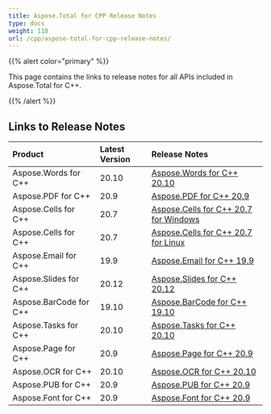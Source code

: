 ```yaml
---
title: Aspose.Total for CPP Release Notes
type: docs
weight: 110
url: /cpp/aspose-total-for-cpp-release-notes/
---
```


{{% alert color="primary" %}}

This page contains the links to release notes for all APIs included in Aspose.Total for C++.

{{% /alert %}}

## **Links to Release Notes**

|**Product**|**Latest Version**|**Release Notes**|
| :- | :- | :- |
|Aspose.Words for C++|20.10|[Aspose.Words for C++ 20.10](/words/cpp/aspose-words-for-cpp-20-10-release-notes)|
|Aspose.PDF for C++|20.9|[Aspose.PDF for C++ 20.9](/pdf/cpp/aspose-pdf-for-cpp-20-9-release-notes)|
|Aspose.Cells for C++|20.7|[Aspose.Cells for C++ 20.7 for Windows](/cells/cpp/aspose-cells-for-cpp-20-7-release-notes-windows/)|
|Aspose.Cells for C++|20.7|[Aspose.Cells for C++ 20.7 for Linux](/cells/cpp/aspose-cells-for-cpp-20-7-release-notes-linux/)|
|Aspose.Email for C++|19.9|[Aspose.Email for C++ 19.9](/email/cpp/aspose-email-for-cpp-19-9-release-notes)|
|Aspose.Slides for C++|20.12|[Aspose.Slides for C++ 20.12](/slides/cpp/aspose-slides-for-cpp-20-12-release-notes)|
|Aspose.BarCode for C++|19.10|[Aspose.BarCode for C++ 19.10](/barcode/cpp/aspose-barcode-for-cpp-19-10-release-notes)|
|Aspose.Tasks for C++|20.10|[Aspose.Tasks for C++ 20.10](/tasks/cpp/aspose-tasks-for-cpp-20-10-release-notes)|
|Aspose.Page for C++|20.9|[Aspose.Page for C++ 20.9](/page/cpp/aspose-page-for-cpp-20-9-release-notes)|
|Aspose.OCR for C++|20.10|[Aspose.OCR for C++ 20.10](/ocr/cpp/aspose-ocr-for-cpp-20-10-release-notes/)|
|Aspose.PUB for C++|20.9|[Aspose.PUB for C++ 20.9](/pub/cpp/aspose-pub-for-cpp-20-9-release-notes)|
|Aspose.Font for C++|20.9|[Aspose.Font for C++ 20.9](/font/cpp/aspose-font-for-cpp-20-9-release-notes)|

